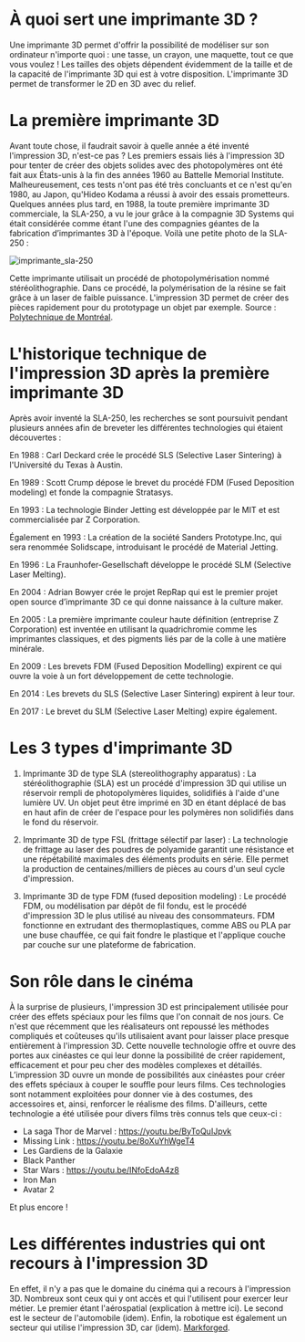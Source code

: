 # À quoi sert une imprimante 3D ?

Une imprimante 3D permet d'offrir la possibilité de modéliser sur son ordinateur n'importe quoi : une tasse, un crayon, une maquette, tout ce que vous voulez ! Les tailles des objets dépendent évidemment de la taille et de la capacité de l'imprimante 3D qui est à votre disposition. L'imprimante 3D permet de transformer le 2D en 3D avec du relief. 

# La première imprimante 3D

Avant toute chose, il faudrait savoir à quelle année a été inventé l'impression 3D, n'est-ce pas ? Les premiers essais liés à l'impression 3D pour tenter de créer des objets solides avec des photopolymères ont été fait aux États-unis à la fin des années 1960 au Battelle Memorial Institute. Malheureusement, ces tests n'ont pas été très concluants et ce n'est qu'en 1980, au Japon, qu'Hideo Kodama a réussi à avoir des essais prometteurs. Quelques années plus tard, en 1988, la toute première imprimante 3D commerciale, la SLA-250, a vu le jour grâce à la compagnie 3D Systems qui était considérée comme étant l'une des compagnies géantes de la fabrication d’imprimantes 3D à l'époque. Voilà une petite photo de la SLA-250 :

![imprimante_sla-250](https://github.com/ghita04/Impression-3D/assets/93718412/7a69c423-6063-4b17-baa4-3149b4df824c)

Cette imprimante utilisait un procédé de photopolymérisation nommé stéréolithographie. Dans ce procédé, la polymérisation de la résine se fait grâce à un laser de faible puissance. L'impression 3D permet de créer des pièces rapidement pour du prototypage un objet par exemple. 
Source : [Polytechnique de Montréal](https://polyfab.polymtl.ca/technologies-offertes/impression-3d-sla/#:~:text=Une%20imprimante%20SLA%20utilise%20un,prototypage%20un%20objet%20par%20exemple.).

# L'historique technique de l'impression 3D après la première imprimante 3D

Après avoir inventé la SLA-250, les recherches se sont poursuivit pendant plusieurs années afin de breveter les différentes technologies qui étaient découvertes :

En 1988 : Carl Deckard crée le procédé SLS (Selective Laser Sintering) à l'Université du Texas à Austin.

En 1989 : Scott Crump dépose le brevet du procédé FDM (Fused Deposition modeling) et fonde la compagnie Stratasys.

En 1993 : La technologie Binder Jetting est développée par le MIT et est commercialisée par Z Corporation.

Également en 1993 : La création de la société Sanders Prototype.Inc, qui sera renommée Solidscape, introduisant le procédé de Material Jetting.

En 1996 : La Fraunhofer-Gesellschaft développe le procédé SLM (Selective Laser Melting).

En 2004 : Adrian Bowyer crée le projet RepRap qui est le premier projet open source d’imprimante 3D ce qui donne naissance à la culture maker.

En 2005 : La première imprimante couleur haute définition (entreprise Z Corporation) est inventée en utilisant la quadrichromie comme les imprimantes classiques, et des pigments liés par de la colle à une matière minérale.

En 2009 : Les brevets FDM (Fused Deposition Modelling) expirent ce qui ouvre la voie à un fort développement de cette technologie.

En 2014 : Les brevets du SLS (Selective Laser Sintering) expirent à leur tour.

En 2017 : Le brevet du SLM (Selective Laser Melting) expire également.

# Les 3 types d'imprimante 3D

1. Imprimante 3D de type SLA (stereolithography apparatus) : La stéréolithographie (SLA) est un procédé d'impression 3D qui utilise un réservoir rempli de photopolymères liquides, solidifiés à l'aide d'une lumière UV. Un objet peut être imprimé en 3D en étant déplacé de bas en haut afin de créer de l'espace pour les polymères non solidifiés dans le fond du réservoir.
   
2. Imprimante 3D de type FSL (frittage sélectif par laser) : La technologie de frittage au laser des poudres de polyamide garantit une résistance et une répétabilité maximales des éléments produits en série. Elle permet la production de centaines/milliers de pièces au cours d'un seul cycle d'impression.
   
3. Imprimante 3D de type FDM (fused deposition modeling) : Le procédé FDM, ou modélisation par dépôt de fil fondu, est le procédé d'impression 3D le plus utilisé au niveau des consommateurs. FDM fonctionne en extrudant des thermoplastiques, comme ABS ou PLA par une buse chauffée, ce qui fait fondre le plastique et l'applique couche par couche sur une plateforme de fabrication.

# Son rôle dans le cinéma

À la surprise de plusieurs, l'impression 3D est principalement utilisée pour créer des effets spéciaux pour les films que l'on connait de nos jours. Ce n'est que récemment que les réalisateurs ont repoussé les méthodes compliqués et coûteuses qu'ils utilisaient avant pour laisser place presque entièrement à l'impression 3D. Cette nouvelle technologie offre et ouvre des portes aux cinéastes ce qui leur donne la possibilité de créer rapidement, efficacement et pour peu cher des modèles complexes et détaillés. L’impression 3D ouvre un monde de possibilités aux cinéastes pour créer des effets spéciaux à couper le souffle pour leurs films. Ces technologies sont notamment exploitées pour donner vie à des costumes, des accessoires et, ainsi, renforcer le réalisme des films. D'ailleurs, cette technologie a été utilisée pour divers films très connus tels que ceux-ci : 

- La saga Thor de Marvel : https://youtu.be/ByToQuIJpvk
- Missing Link : https://youtu.be/8oXuYhWgeT4
- Les Gardiens de la Galaxie
- Black Panther
- Star Wars : https://youtu.be/INfoEdoA4z8
- Iron Man
- Avatar 2

Et plus encore ! 

  
# Les différentes industries qui ont recours à l'impression 3D

En effet, il n'y a pas que le domaine du cinéma qui a recours à l'impression 3D. Nombreux sont ceux qui y ont accès et qui l'utilisent pour exercer leur métier. Le premier étant l'aérospatial (explication à mettre ici). Le second est le secteur de l'automobile (idem). Enfin, la robotique est également un secteur qui utilise l'impression 3D, car (idem). 
[Markforged](https://markforged.com/fr/resources/blog/five-industries-utilizing-3d-printing).
